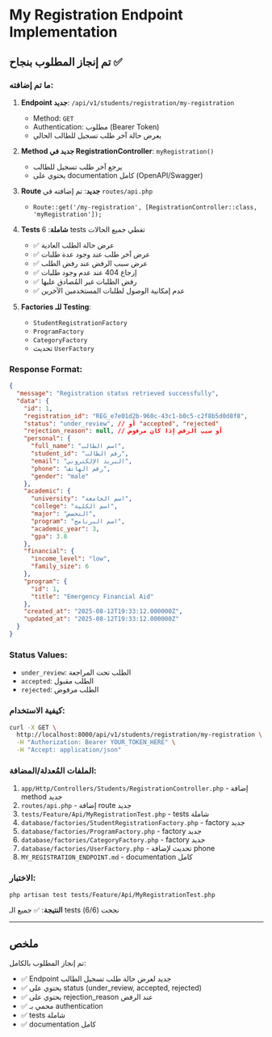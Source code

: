 # My Registration Endpoint Implementation

## تم إنجاز المطلوب بنجاح ✅

### ما تم إضافته:

1. **Endpoint جديد**: `/api/v1/students/registration/my-registration`
   - Method: `GET`
   - Authentication: مطلوب (Bearer Token)
   - يعرض حالة آخر طلب تسجيل للطالب الحالي

2. **Method جديد في RegistrationController**: `myRegistration()`
   - يرجع آخر طلب تسجيل للطالب
   - يحتوي على documentation كامل (OpenAPI/Swagger)

3. **Route جديد**: تم إضافته في `routes/api.php`
   - `Route::get('/my-registration', [RegistrationController::class, 'myRegistration']);`

4. **Tests شاملة**: 6 tests تغطي جميع الحالات
   - ✅ عرض حالة الطلب العادية
   - ✅ عرض آخر طلب عند وجود عدة طلبات
   - ✅ عرض سبب الرفض عند رفض الطلب
   - ✅ إرجاع 404 عند عدم وجود طلبات
   - ✅ رفض الطلبات غير المُصادق عليها
   - ✅ عدم إمكانية الوصول لطلبات المستخدمين الآخرين

5. **Factories للـ Testing**:
   - `StudentRegistrationFactory`
   - `ProgramFactory`
   - `CategoryFactory`
   - تحديث `UserFactory`

### Response Format:

```json
{
  "message": "Registration status retrieved successfully",
  "data": {
    "id": 1,
    "registration_id": "REG_e7e01d2b-960c-43c1-b0c5-c2f8b5d0d8f8",
    "status": "under_review", // أو "accepted", "rejected"
    "rejection_reason": null, // أو سبب الرفض إذا كان مرفوض
    "personal": {
      "full_name": "اسم الطالب",
      "student_id": "رقم الطالب",
      "email": "البريد الإلكتروني",
      "phone": "رقم الهاتف",
      "gender": "male"
    },
    "academic": {
      "university": "اسم الجامعة",
      "college": "اسم الكلية",
      "major": "التخصص",
      "program": "اسم البرنامج",
      "academic_year": 3,
      "gpa": 3.8
    },
    "financial": {
      "income_level": "low",
      "family_size": 6
    },
    "program": {
      "id": 1,
      "title": "Emergency Financial Aid"
    },
    "created_at": "2025-08-12T19:33:12.000000Z",
    "updated_at": "2025-08-12T19:33:12.000000Z"
  }
}
```

### Status Values:
- `under_review`: الطلب تحت المراجعة
- `accepted`: الطلب مقبول
- `rejected`: الطلب مرفوض

### كيفية الاستخدام:

```bash
curl -X GET \
  http://localhost:8000/api/v1/students/registration/my-registration \
  -H "Authorization: Bearer YOUR_TOKEN_HERE" \
  -H "Accept: application/json"
```

### الملفات المُعدلة/المضافة:

1. `app/Http/Controllers/Students/RegistrationController.php` - إضافة method جديد
2. `routes/api.php` - إضافة route جديد
3. `tests/Feature/Api/MyRegistrationTest.php` - tests شاملة
4. `database/factories/StudentRegistrationFactory.php` - factory جديد
5. `database/factories/ProgramFactory.php` - factory جديد
6. `database/factories/CategoryFactory.php` - factory جديد
7. `database/factories/UserFactory.php` - تحديث لإضافة phone
8. `MY_REGISTRATION_ENDPOINT.md` - documentation كامل

### الاختبار:

```bash
php artisan test tests/Feature/Api/MyRegistrationTest.php
```

**النتيجة**: ✅ جميع الـ tests نجحت (6/6)

---

## ملخص

تم إنجاز المطلوب بالكامل:
- ✅ Endpoint جديد لعرض حالة طلب تسجيل الطالب
- ✅ يحتوي على status (under_review, accepted, rejected)
- ✅ يحتوي على rejection_reason عند الرفض
- ✅ محمي بـ authentication
- ✅ tests شاملة
- ✅ documentation كامل
